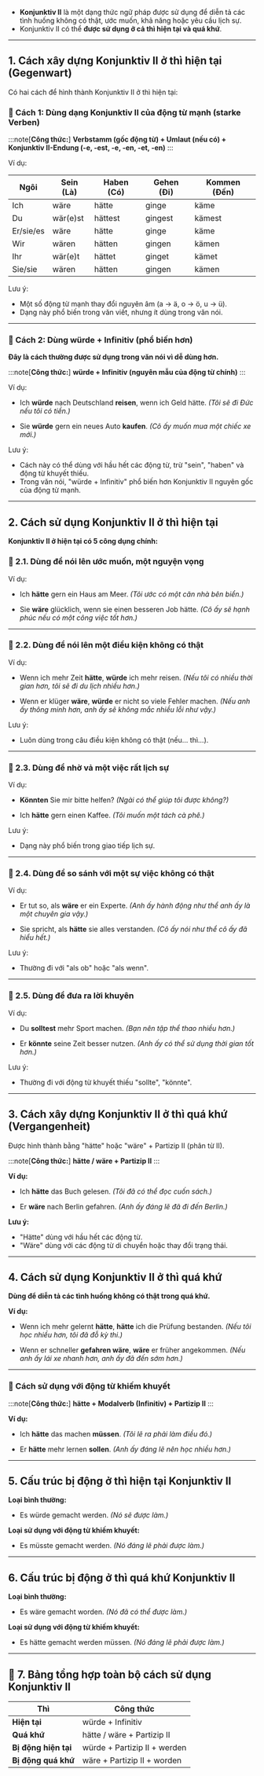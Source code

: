 
 - **Konjunktiv II** là một dạng thức ngữ pháp được sử dụng để diễn tả các tình huống không có thật, ước muốn, khả năng hoặc yêu cầu lịch sự.  
- Konjunktiv II có thể **được sử dụng ở cả thì hiện tại và quá khứ**.

---

## **1. Cách xây dựng Konjunktiv II ở thì hiện tại (Gegenwart)**

Có hai cách để hình thành Konjunktiv II ở thì hiện tại:

### **🔹 Cách 1: Dùng dạng Konjunktiv II của động từ mạnh (starke Verben)**

:::note[**Công thức:**]
**Verbstamm (gốc động từ) + Umlaut (nếu có) + Konjunktiv II-Endung (-e, -est, -e, -en, -et, -en)**
:::

Ví dụ:

|**Ngôi**|**Sein** (Là)|**Haben** (Có)|**Gehen** (Đi)|**Kommen** (Đến)|
|---|---|---|---|---|
|Ich|wäre|hätte|ginge|käme|
|Du|wär(e)st|hättest|gingest|kämest|
|Er/sie/es|wäre|hätte|ginge|käme|
|Wir|wären|hätten|gingen|kämen|
|Ihr|wär(e)t|hättet|ginget|kämet|
|Sie/sie|wären|hätten|gingen|kämen|

Lưu ý:  
  - Một số động từ mạnh thay đổi nguyên âm (a → ä, o → ö, u → ü).  
  - Dạng này phổ biến trong văn viết, nhưng ít dùng trong văn nói.

---

### **🔹 Cách 2: Dùng würde + Infinitiv (phổ biến hơn)**

**Đây là cách thường được sử dụng trong văn nói vì dễ dùng hơn.**

:::note[**Công thức:**]
 **würde + Infinitiv (nguyên mẫu của động từ chính)**
:::

Ví dụ:

- Ich **würde** nach Deutschland **reisen**, wenn ich Geld hätte. 
	_(Tôi sẽ đi Đức nếu tôi có tiền.)_

- Sie **würde** gern ein neues Auto **kaufen**. 
	_(Cô ấy muốn mua một chiếc xe mới.)_

Lưu ý:  
  - Cách này có thể dùng với hầu hết các động từ, trừ "sein", "haben" và động từ khuyết thiếu.  
  - Trong văn nói, "würde + Infinitiv" phổ biến hơn Konjunktiv II nguyên gốc của động từ mạnh.

---

## **2. Cách sử dụng Konjunktiv II ở thì hiện tại**

 **Konjunktiv II ở hiện tại có 5 công dụng chính:**

### **🔹 2.1. Dùng để nói lên ước muốn, một nguyện vọng**

Ví dụ:

- Ich **hätte** gern ein Haus am Meer. 
	_(Tôi ước có một căn nhà bên biển.)_

- Sie **wäre** glücklich, wenn sie einen besseren Job hätte. 
	_(Cô ấy sẽ hạnh phúc nếu có một công việc tốt hơn.)_

---

### **🔹 2.2. Dùng để nói lên một điều kiện không có thật**

Ví dụ:

- Wenn ich mehr Zeit **hätte**, **würde** ich mehr reisen. 
	_(Nếu tôi có nhiều thời gian hơn, tôi sẽ đi du lịch nhiều hơn.)_

- Wenn er klüger **wäre**, **würde** er nicht so viele Fehler machen. 
	_(Nếu anh ấy thông minh hơn, anh ấy sẽ không mắc nhiều lỗi như vậy.)_

Lưu ý:  
  - Luôn dùng trong câu điều kiện không có thật (nếu… thì…).

---

### **🔹 2.3. Dùng để nhờ vả một việc rất lịch sự**

Ví dụ:

- **Könnten** Sie mir bitte helfen? 
	_(Ngài có thể giúp tôi được không?)_

- Ich **hätte** gern einen Kaffee. 
	_(Tôi muốn một tách cà phê.)_

Lưu ý:  
  - Dạng này phổ biến trong giao tiếp lịch sự.

---

### **🔹 2.4. Dùng để so sánh với một sự việc không có thật**

Ví dụ:

- Er tut so, als **wäre** er ein Experte. 
	_(Anh ấy hành động như thể anh ấy là một chuyên gia vậy.)_

- Sie spricht, als **hätte** sie alles verstanden. 
	_(Cô ấy nói như thể cô ấy đã hiểu hết.)_

Lưu ý:  
  - Thường đi với "als ob" hoặc "als wenn".

---

### **🔹 2.5. Dùng để đưa ra lời khuyên**

Ví dụ:

- Du **solltest** mehr Sport machen. 
	_(Bạn nên tập thể thao nhiều hơn.)_

- Er **könnte** seine Zeit besser nutzen. 
	_(Anh ấy có thể sử dụng thời gian tốt hơn.)_

Lưu ý:  
  - Thường đi với động từ khuyết thiếu "sollte", "könnte".

---

## **3. Cách xây dựng Konjunktiv II ở thì quá khứ (Vergangenheit)**

Được hình thành bằng "hätte" hoặc "wäre" + Partizip II (phân từ II).

:::note[**Công thức:**]
**hätte / wäre + Partizip II**
:::

**Ví dụ:**

- Ich **hätte** das Buch gelesen. 
	_(Tôi đã có thể đọc cuốn sách.)_

- Er **wäre** nach Berlin gefahren. 
	_(Anh ấy đáng lẽ đã đi đến Berlin.)_

**Lưu ý:**  
  - "Hätte" dùng với hầu hết các động từ.  
  - "Wäre" dùng với các động từ di chuyển hoặc thay đổi trạng thái.

---

## **4. Cách sử dụng Konjunktiv II ở thì quá khứ**

**Dùng để diễn tả các tình huống không có thật trong quá khứ.**

**Ví dụ:**

- Wenn ich mehr gelernt **hätte**, **hätte** ich die Prüfung bestanden. 
	_(Nếu tôi học nhiều hơn, tôi đã đỗ kỳ thi.)_

- Wenn er schneller **gefahren wäre**, **wäre** er früher angekommen. 
	_(Nếu anh ấy lái xe nhanh hơn, anh ấy đã đến sớm hơn.)_

---

### **🔹 Cách sử dụng với động từ khiếm khuyết**

:::note[**Công thức:**]
**hätte + Modalverb (Infinitiv) + Partizip II**
:::

**Ví dụ:**

- Ich **hätte** das machen **müssen**. 
	_(Tôi lẽ ra phải làm điều đó.)_

- Er **hätte** mehr lernen **sollen**. 
	_(Anh ấy đáng lẽ nên học nhiều hơn.)_

---

## **5. Cấu trúc bị động ở thì hiện tại Konjunktiv II**

**Loại bình thường:**  
 - Es würde gemacht werden. _(Nó sẽ được làm.)_

**Loại sử dụng với động từ khiếm khuyết:**  
 - Es müsste gemacht werden. _(Nó đáng lẽ phải được làm.)_

---

## **6. Cấu trúc bị động ở thì quá khứ Konjunktiv II**

**Loại bình thường:**  
 - Es wäre gemacht worden. _(Nó đã có thể được làm.)_

**Loại sử dụng với động từ khiếm khuyết:**  
 - Es hätte gemacht werden müssen. _(Nó đáng lẽ phải được làm.)_

---

## **🎯 7. Bảng tổng hợp toàn bộ cách sử dụng Konjunktiv II**

| **Thì**              | **Công thức**                |
| -------------------- | ---------------------------- |
| **Hiện tại**         | würde + Infinitiv            |
| **Quá khứ**          | hätte / wäre + Partizip II   |
| **Bị động hiện tại** | würde + Partizip II + werden |
| **Bị động quá khứ**  | wäre + Partizip II + worden  |

